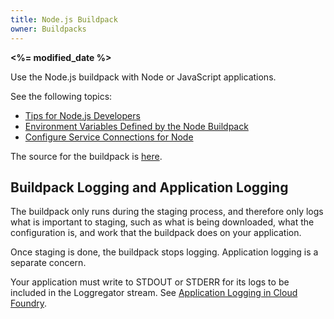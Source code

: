 ```yaml
---
title: Node.js Buildpack
owner: Buildpacks
---
```


<strong><%= modified_date %></strong>

Use the Node.js buildpack with Node or JavaScript applications.

See the following topics:

* [Tips for Node.js Developers](./node-tips.html)
* [Environment Variables Defined by the Node Buildpack](./node-environment.html)
* [Configure Service Connections for Node](node-service-bindings.html)

The source for the buildpack is [here](https://github.com/cloudfoundry/heroku-buildpack-nodejs).

## Buildpack Logging and Application Logging ##

The buildpack only runs during the staging process, and therefore only logs
what is important to staging, such as what is being downloaded, what the
configuration is, and work that the buildpack does on your application.

Once staging is done, the buildpack stops logging.
Application logging is a separate concern.

Your application must write to STDOUT or STDERR for its logs to be included in the
Loggregator stream.
See [Application Logging in Cloud Foundry](../../devguide/deploy-apps/streaming-logs.html).
